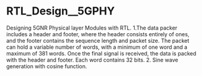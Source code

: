 # RTL_Design__5GPHY
Designing 5GNR Physical layer Modules with RTL.
1.The data packer includes a header and footer, where the header consists entirely of ones, and the footer contains the sequence length and packet size. The packet can hold a variable number of words, with a minimum of one word and a maximum of 381 words. Once the final signal is received, the data is packed with the header and footer. Each word contains 32 bits.
2. Sine wave generation with cosine function.
